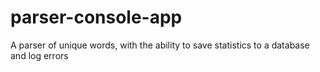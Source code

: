 # parser-console-app
A parser of unique words, with the ability to save statistics to a database and log errors
